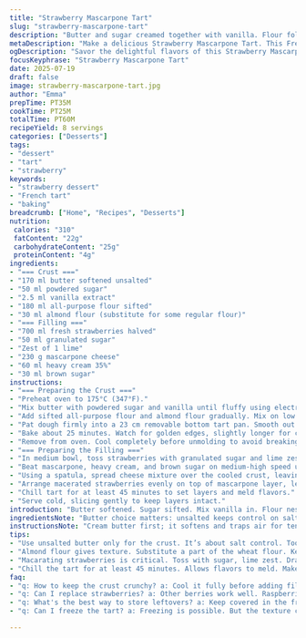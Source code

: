 ```yaml
---
title: "Strawberry Mascarpone Tart"
slug: "strawberry-mascarpone-tart"
description: "Butter and sugar creamed together with vanilla. Flour folded in, pressed into a pie pan. Baked til golden, cool before topping. Fresh strawberries tossed with a hint of lime zest and a pinch of sugar. Mascarpone whipped with cream and brown sugar. Spread over the crust, a shallow dip made to nest the berries. Chill well. A tart with crunch, cream, fruit, and little unexpected twists—lime over lemon, brown sugar over white. Baking time adjusted slightly for a crisper base. Sweet, yet the tang from zest and cream lingers."
metaDescription: "Make a delicious Strawberry Mascarpone Tart. This French-inspired dessert combines fresh strawberries, creamy mascarpone, and a buttery crunch."
ogDescription: "Savor the delightful flavors of this Strawberry Mascarpone Tart with fresh strawberries, creamy filling, and a crunchy almond crust."
focusKeyphrase: "Strawberry Mascarpone Tart"
date: 2025-07-19
draft: false
image: strawberry-mascarpone-tart.jpg
author: "Emma"
prepTime: PT35M
cookTime: PT25M
totalTime: PT60M
recipeYield: 8 servings
categories: ["Desserts"]
tags:
- "dessert"
- "tart"
- "strawberry"
keywords:
- "strawberry dessert"
- "French tart"
- "baking"
breadcrumb: ["Home", "Recipes", "Desserts"]
nutrition: 
 calories: "310"
 fatContent: "22g"
 carbohydrateContent: "25g"
 proteinContent: "4g"
ingredients:
- "=== Crust ==="
- "170 ml butter softened unsalted"
- "50 ml powdered sugar"
- "2.5 ml vanilla extract"
- "180 ml all-purpose flour sifted"
- "30 ml almond flour (substitute for some regular flour)"
- "=== Filling ==="
- "700 ml fresh strawberries halved"
- "50 ml granulated sugar"
- "Zest of 1 lime"
- "230 g mascarpone cheese"
- "60 ml heavy cream 35%"
- "30 ml brown sugar"
instructions:
- "=== Preparing the Crust ==="
- "Preheat oven to 175°C (347°F)."
- "Mix butter with powdered sugar and vanilla until fluffy using electric mixer."
- "Add sifted all-purpose flour and almond flour gradually. Mix on low to just combine dough."
- "Pat dough firmly into a 23 cm removable bottom tart pan. Smooth out evenly."
- "Bake about 25 minutes. Watch for golden edges, slightly longer for crunchier base."
- "Remove from oven. Cool completely before unmolding to avoid breaking crust."
- "=== Preparing the Filling ==="
- "In medium bowl, toss strawberries with granulated sugar and lime zest. Set aside to macerate about 10 minutes."
- "Beat mascarpone, heavy cream, and brown sugar on medium-high speed until slightly thickened, about 1 and a half minutes."
- "Using a spatula, spread cheese mixture over the cooled crust, leaving center slightly hollowed for strawberry filling."
- "Arrange macerated strawberries evenly on top of mascarpone layer, letting juices drip."
- "Chill tart for at least 45 minutes to set layers and meld flavors."
- "Serve cold, slicing gently to keep layers intact."
introduction: "Butter softened. Sugar sifted. Mix vanilla in. Flour nestles in quietly. Press dough into pan. The oven waits, heat steady, 175 degrees Celsius. Patience as crust browns slowly, about twenty-five minutes. Strawberries fresh, sliced, sugar sprinkled, lime zest grating sharp. Mascarpone swirled with cream and brown sugar, fluffing up just right, airy but thick. Cheese spread on the crust’s base, centre scooped slightly. Berry mix laid lavishly above. Chill for a bit. Layers set and rest. No waiting longer than needed. A tart that hums with sweet, tang, crunch; unexpected almond flop in crust. A table waits."
ingredientsNote: "Butter choice matters: unsalted keeps control on saltiness here. Almond flour introduces texture and subtle nutty tone—replace about a sixth of the wheat flour grid. Powdered sugar ensures crust smoothness, no grainy bite. Vanilla boosts aroma but not overpowering. Lime zest instead of lemon for sharper citrus twist, refreshing with strawberry sweetness. Brown sugar in filling—not just plain sugar—adds molasses warmth to cream, balancing tart fruit. Fresh strawberries key, best ripe but firm to hold shape and juice. Chill the tart for layers to marry flavors properly."
instructionsNote: "Cream butter first; it softens and traps air for tender crumb. Mixing flour carefully avoids toughness, mix on low speed until just combined. Pat dough evenly to prevent thick versus thin spots baking unevenly. Let crust cool fully before adding filling to avoid sogginess. Macerate berries with sugar and lime zest to draw out juices, adding bright notes. Whip mascarpone and cream well but keep slightly firm to hold filling. Hollower center allows filling to nestle without overflow. Layer fruit immediately after spreading cream to avoid sinking. Refrigerate to firm layers making slicing easier and flavors meld deeper. Serve chilled, delicate slices best eaten fresh within a day."
tips:
- "Use unsalted butter only for the crust. It’s about salt control. Too much salt, ruin flavor. Sift powdered sugar for smoothness. Avoid grainy crust. Mix butter and sugar until fluffy. Airiness is key. Slowly add flour mixtures. Just combine. Don’t overmix."
- "Almond flour gives texture. Substitute a part of the wheat flour. Keeps it interesting. Vanilla extract is subtle but impactful. Boost aroma without dominating taste. Lime zest brightens strawberries. Skip plain lemon, use lime for sharper twist."
- "Macarating strawberries is critical. Toss with sugar, lime zest. Draw out the juices. Wait about ten minutes. Layer berries right after cream spread. Avoid sinking issues. Spread mascarpone mixture carefully. Center should be slightly hollow. Smooth textures, but firm enough to hold layers."
- "Chill the tart for at least 45 minutes. Allows flavors to meld. Makes slicing easier too. Use a sharp knife, slice gently. Clean cuts keep layers intact. Serve immediately for best flavor. Can be stored, but freshness decreases day by day."
faq:
- "q: How to keep the crust crunchy? a: Cool it fully before adding filling. Texture matters. Watch baking time. Golden edges mean success. Avoid sogginess. Let it sit longer."
- "q: Can I replace strawberries? a: Other berries work well. Raspberries, blueberries. Consider firm fruits. Adjust sugar levels based on sweetness. Careful with juices."
- "q: What's the best way to store leftovers? a: Keep covered in the fridge. Plastic wrap works. Use an airtight container. Consume within two days for freshness."
- "q: Can I freeze the tart? a: Freezing is possible. But the texture changes. Best to freeze before adding fresh fruit. Wrap well in layers. Thaw before adding toppings."

---
```

